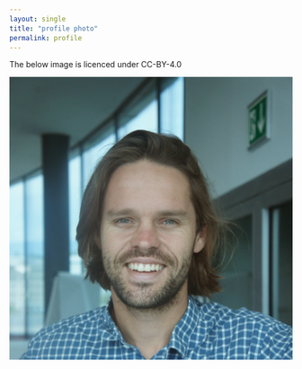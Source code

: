 ```yaml
---
layout: single
title: "profile photo"
permalink: profile
---
```


The below image is licenced under CC-BY-4.0

<img src="/assets/images/PROFILE.JPG">

